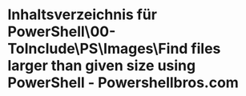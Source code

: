 # Inhaltsverzeichnis für PowerShell\00-ToInclude\PS\Images\Find files larger than given size using PowerShell - Powershellbros.com


